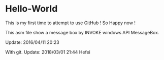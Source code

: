 # Hello-World
This is my first time to attempt to use GitHub ! So Happy now !

This asm file show a message box by INVOKE windows API MessageBox.

Update: 2016/04/11 20:23

With git.
Update: 2018/03/01 21:44 Hefei
